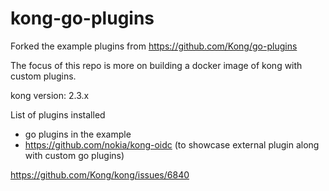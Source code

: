 # kong-go-plugins

Forked the example plugins from https://github.com/Kong/go-plugins

The focus of this repo is more on building a docker image of kong with custom plugins.

kong version: 2.3.x

List of plugins installed
- go plugins in the example
- https://github.com/nokia/kong-oidc (to showcase external plugin along with custom go plugins)

https://github.com/Kong/kong/issues/6840
